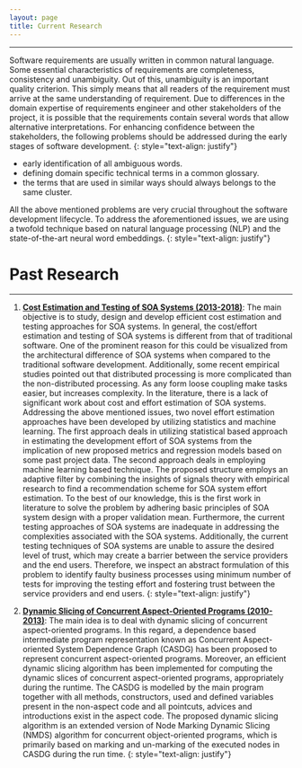 ```yaml
---
layout: page
title: Current Research
---
```

---
Software requirements are usually written in common natural language. Some essential characteristics of requirements are completeness, consistency and unambiguity. Out of this, unambiguity is an important quality criterion. This simply means that all readers of the requirement must arrive at the same understanding of requirement. Due to differences in the domain expertise of requirements engineer and other stakeholders of the project, it is possible that the requirements contain several words that allow alternative interpretations. For enhancing confidence between the stakeholders, the following problems should be addressed during the early stages of software development. 
{: style="text-align: justify"}
 - early identification of all ambiguous words. 
 - defining domain specific technical terms in a common glossary. 
 - the terms that are used in similar ways should always belongs to the same cluster. 

All the above mentioned problems are very crucial throughout the software development lifecycle. To address the aforementioned issues, we are using a twofold technique based on natural language processing (NLP) and the state-of-the-art neural word embeddings. 
{: style="text-align: justify"}
# Past Research 
---
1. **<u>Cost Estimation and Testing of SOA Systems (2013-2018)</u>**: The main objective is to study, design and develop efficient cost estimation and testing approaches for SOA systems. In general, the cost/effort estimation and testing of SOA systems is different from that of traditional software. One of the prominent reason for this could be visualized from the architectural difference of SOA systems when compared to the traditional software development. Additionally, some recent empirical studies pointed out that distributed processing is more complicated than the non-distributed processing. As any form loose coupling make tasks easier, but increases complexity. In the literature, there is a lack of significant work about cost and effort estimation of SOA systems. Addressing the above mentioned issues, two novel effort estimation approaches have been developed by utilizing statistics and machine learning. The first approach deals in utilizing statistical based approach in estimating the development effort of SOA systems from the implication of new proposed metrics and regression models based on some past project data. The second approach deals in employing machine learning based technique. The proposed structure employs an adaptive filter by combining the insights of signals theory with empirical research to find a recommendation scheme for SOA system effort estimation. To the best of our knowledge, this is the first work in literature to solve the problem by adhering basic principles of SOA system design with a proper validation mean. Furthermore, the current testing approaches of SOA systems are inadequate in addressing the complexities associated with the SOA systems. Additionally, the current testing techniques of SOA systems are unable to assure the desired level of trust, which may create a barrier between the service providers and the end users. Therefore, we inspect an abstract formulation of this problem to identify faulty business processes using minimum number of tests for improving the testing effort and fostering trust between the service providers and end users.
{: style="text-align: justify"}

2. **<u>Dynamic Slicing of Concurrent Aspect-Oriented Programs (2010-2013)</u>**: The main idea is to deal with dynamic slicing of concurrent aspect-oriented programs. In this regard, a dependence based intermediate program representation known as Concurrent Aspect-oriented System Dependence Graph (CASDG) has been proposed to represent concurrent aspect-oriented programs. Moreover, an efficient dynamic slicing algorithm has been implemented for computing the dynamic slices of concurrent aspect-oriented programs, appropriately during the runtime. The CASDG is modelled by the main program together with all methods, constructors, used and defined variables present in the non-aspect code and all pointcuts, advices and introductions exist in the aspect code. The proposed dynamic slicing algorithm is an extended version of Node Marking Dynamic Slicing (NMDS) algorithm for concurrent object-oriented programs, which is primarily based on marking and un-marking of the executed nodes in CASDG during the run time.
{: style="text-align: justify"}
